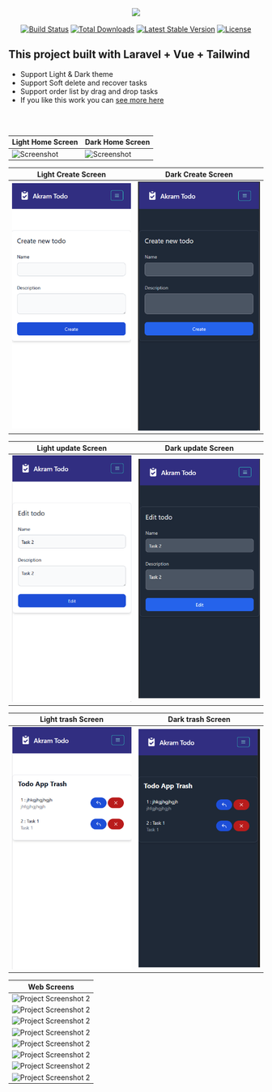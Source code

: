 


<p align="center"><a href="https://laravel.com" target="_blank"><img src="https://raw.githubusercontent.com/laravel/art/master/logo-lockup/5%20SVG/2%20CMYK/1%20Full%20Color/laravel-logolockup-cmyk-red.svg" width="400"></a></p>

<p align="center">
<a href="https://travis-ci.org/laravel/framework"><img src="https://travis-ci.org/laravel/framework.svg" alt="Build Status"></a>
<a href="https://packagist.org/packages/laravel/framework"><img src="https://img.shields.io/packagist/dt/laravel/framework" alt="Total Downloads"></a>
<a href="https://packagist.org/packages/laravel/framework"><img src="https://img.shields.io/packagist/v/laravel/framework" alt="Latest Stable Version"></a>
<a href="https://packagist.org/packages/laravel/framework"><img src="https://img.shields.io/packagist/l/laravel/framework" alt="License"></a>
</p>

## This project built with Laravel + Vue + Tailwind <br>

- Support Light & Dark theme
- Support Soft delete and recover tasks
- Support order list by drag and drop tasks
- If you like this work you can <a href="https://github.com/akramdev-ye">see more here</a>

<br><br>

| Light Home Screen         | Dark Home Screen         |
|---------------------------|--------------------------|
| ![Screenshot](scs/10.PNG) | ![Screenshot](scs/9.PNG) |

| Light Create Screen       | Dark Create Screen        |
|---------------------------|---------------------------|
| ![Screenshot](scs/11.PNG) | ![Screenshot](scs/14.PNG) |

| Light update Screen       | Dark update Screen        |
|---------------------------|---------------------------|
| ![Screenshot](scs/13.PNG) | ![Screenshot](scs/16.PNG) |

| Light trash Screen        | Dark trash Screen         |
|---------------------------|---------------------------|
| ![Screenshot](scs/12.PNG) | ![Screenshot](scs/15.PNG) |

| Web Screens                         |
|-------------------------------------|
|![Project Screenshot 2](scs/1.PNG)|
|![Project Screenshot 2](scs/2.PNG)|
|![Project Screenshot 2](scs/3.PNG)|
|![Project Screenshot 2](scs/4.PNG)|
|![Project Screenshot 2](scs/5.PNG)|
|![Project Screenshot 2](scs/6.PNG)|
|![Project Screenshot 2](scs/7.PNG)|
|![Project Screenshot 2](scs/8.PNG)|
  
